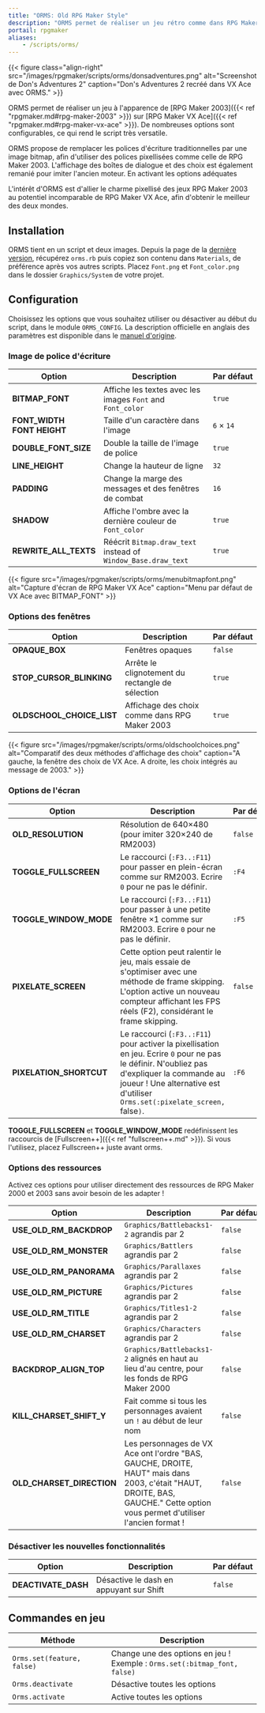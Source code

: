 ```yaml
---
title: "ORMS: Old RPG Maker Style"
description: "ORMS permet de réaliser un jeu rétro comme dans RPG Maker 2003, mais avec RPG Maker VX Ace, afin de créer des jeux pixellisés tout en profitant de la puissance de VX Ace."
portail: rpgmaker
aliases:
    - /scripts/orms/
---
```


{{< figure class="align-right" src="/images/rpgmaker/scripts/orms/donsadventures.png" alt="Screenshot de Don's Adventures 2" caption="Don's Adventures 2 recréé dans VX Ace avec ORMS." >}}

ORMS permet de réaliser un jeu à l'apparence de [RPG Maker 2003]({{< ref "rpgmaker.md#rpg-maker-2003" >}}) sur [RPG Maker VX Ace]({{< ref "rpgmaker.md#rpg-maker-vx-ace" >}}). De nombreuses options sont configurables, ce qui rend le script très versatile.

ORMS propose de remplacer les polices d'écriture traditionnelles par une image bitmap, afin d'utiliser des polices pixellisées comme celle de RPG Maker 2003. L'affichage des boîtes de dialogue et des choix est également remanié pour imiter l'ancien moteur. En activant les options adéquates

L'intérêt d'ORMS est d'allier le charme pixellisé des jeux RPG Maker 2003 au potentiel incomparable de RPG Maker VX Ace, afin d'obtenir le meilleur des deux mondes.

## Installation

ORMS tient en un script et deux images. Depuis la page de la [dernière version](https://github.com/RMEx/orms/releases), récupérez `orms.rb` puis copiez son contenu dans `Materials`, de préférence après vos autres scripts. Placez `Font.png` et `Font_color.png` dans le dossier `Graphics/System` de votre projet.

## Configuration

Choisissez les options que vous souhaitez utiliser ou désactiver au début du script, dans le module `ORMS_CONFIG`. La description officielle en anglais des paramètres est disponible dans le [manuel d'origine](https://github.com/RMEx/orms/blob/master/README.md).

### Image de police d'écriture

Option | Description | Par défaut
--- | --- | ---
**BITMAP_FONT** | Affiche les textes avec les images `Font` and `Font_color` | `true`
**FONT_WIDTH<br>FONT HEIGHT** | Taille d'un caractère dans l'image | `6` × `14`
**DOUBLE_FONT_SIZE** | Double la taille de l'image de police | `true`
**LINE_HEIGHT** | Change la hauteur de ligne | `32`
**PADDING** | Change la marge des messages et des fenêtres de combat | `16`
**SHADOW** | Affiche l'ombre avec la dernière couleur de `Font_color` | `true`
**REWRITE_ALL_TEXTS** | Réécrit `Bitmap.draw_text` instead of `Window_Base.draw_text` | `true`

{{< figure src="/images/rpgmaker/scripts/orms/menubitmapfont.png" alt="Capture d'écran de RPG Maker VX Ace" caption="Menu par défaut de VX Ace avec BITMAP_FONT" >}}

### Options des fenêtres

Option | Description | Par défaut
--- | --- | ---
**OPAQUE_BOX** | Fenêtres opaques | `false`
**STOP_CURSOR_BLINKING** | Arrête le clignotement du rectangle de sélection | `true`
**OLDSCHOOL_CHOICE_LIST** | Affichage des choix comme dans RPG Maker 2003 | `true`

{{< figure src="/images/rpgmaker/scripts/orms/oldschoolchoices.png" alt="Comparatif des deux méthodes d'affichage des choix" caption="A gauche, la fenêtre des choix de VX Ace. A droite, les choix intégrés au message de 2003." >}}

### Options de l'écran

Option | Description | Par défaut
--- | --- | ---
**OLD_RESOLUTION** | Résolution de 640×480 (pour imiter 320×240 de RM2003) | `false`
**TOGGLE_FULLSCREEN** | Le raccourci (`:F3..:F11`) pour passer en plein-écran comme sur RM2003. Ecrire `0` pour ne pas le définir. | `:F4`
**TOGGLE_WINDOW_MODE** | Le raccourci (`:F3..:F11`) pour passer à une petite fenêtre ×1 comme sur RM2003. Ecrire `0` pour ne pas le définir. | `:F5`
**PIXELATE_SCREEN** | Cette option peut ralentir le jeu, mais essaie de s'optimiser avec une méthode de frame skipping. L'option active un nouveau compteur affichant les FPS réels (F2), considérant le frame skipping. | `false`
**PIXELATION_SHORTCUT** | Le raccourci (`:F3..:F11`) pour activer la pixellisation en jeu. Ecrire `0` pour ne pas le définir. N'oubliez pas d'expliquer la commande au joueur ! Une alternative est d'utiliser `Orms.set(:pixelate_screen, `false`)`. | `:F6`

**TOGGLE_FULLSCREEN** et **TOGGLE_WINDOW_MODE** redéfinissent les raccourcis de [Fullscreen++]({{< ref "fullscreen++.md" >}}). Si vous l'utilisez, placez Fullscreen++ juste avant orms.

### Options des ressources

Activez ces options pour utiliser directement des ressources de RPG Maker 2000 et 2003 sans avoir besoin de les adapter !

Option | Description | Par défaut
--- | --- | ---
**USE_OLD_RM_BACKDROP** | `Graphics/Battlebacks1-2` agrandis par 2 | `false`
**USE_OLD_RM_MONSTER** | `Graphics/Battlers` agrandis par 2 | `false`
**USE_OLD_RM_PANORAMA** | `Graphics/Parallaxes` agrandis par 2 | `false`
**USE_OLD_RM_PICTURE** | `Graphics/Pictures` agrandis par 2 | `false`
**USE_OLD_RM_TITLE** | `Graphics/Titles1-2` agrandis par 2 | `false`
**USE_OLD_RM_CHARSET** | `Graphics/Characters` agrandis par 2 | `false`
**BACKDROP_ALIGN_TOP** | `Graphics/Battlebacks1-2` alignés en haut au lieu d'au centre, pour les fonds de RPG Maker 2000 | `false`
**KILL_CHARSET_SHIFT_Y** | Fait comme si tous les personnages avaient un `!` au début de leur nom | `false`
**OLD_CHARSET_DIRECTION** | Les personnages de VX Ace ont l'ordre "BAS, GAUCHE, DROITE, HAUT" mais dans 2003, c'était "HAUT, DROITE, BAS, GAUCHE." Cette option vous permet d'utiliser l'ancien format ! | `false`

### Désactiver les nouvelles fonctionnalités

Option | Description | Par défaut
--- | --- | ---
**DEACTIVATE_DASH** | Désactive le dash en appuyant sur Shift | `false`

## Commandes en jeu

Méthode | Description
--- | ---
`Orms.set(feature, false)` | Change une des options en jeu !<br>Exemple : `Orms.set(:bitmap_font, false)`
`Orms.deactivate` | Désactive toutes les options
`Orms.activate` | Active toutes les options
